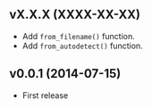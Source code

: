 ## vX.X.X (XXXX-XX-XX)

- Add `from_filename()` function.
- Add `from_autodetect()` function.

## v0.0.1 (2014-07-15)

- First release
